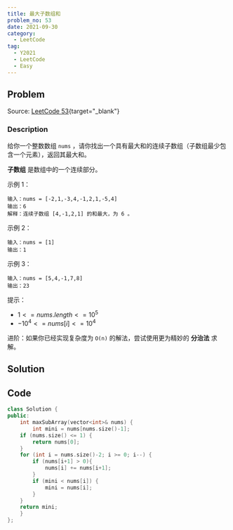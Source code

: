 ```yaml
---
title: 最大子数组和
problem_no: 53
date: 2021-09-30
category:
  - LeetCode
tag:
  - Y2021
  - LeetCode
  - Easy
---
```


<!-- Description. -->

<!-- more -->

## Problem

Source: [LeetCode 53](https://leetcode-cn.com/problems/maximum-subarray/){target="_blank"}

### Description

给你一个整数数组 `nums` ，请你找出一个具有最大和的连续子数组（子数组最少包含一个元素），返回其最大和。

**子数组** 是数组中的一个连续部分。

示例 1：

```text
输入：nums = [-2,1,-3,4,-1,2,1,-5,4]
输出：6
解释：连续子数组 [4,-1,2,1] 的和最大，为 6 。
```

示例 2：

```text
输入：nums = [1]
输出：1
```

示例 3：

```text
输入：nums = [5,4,-1,7,8]
输出：23
```

提示：

- $1 <= nums.length <= 10^5$
- $-10^4 <= nums[i] <= 10^4$

进阶：如果你已经实现复杂度为 `O(n)` 的解法，尝试使用更为精妙的 **分治法** 求解。

## Solution

## Code

```cpp
class Solution {
public:
    int maxSubArray(vector<int>& nums) {
        int mini = nums[nums.size()-1];
    if (nums.size() <= 1) {
        return nums[0];
    }
    for (int i = nums.size()-2; i >= 0; i--) {
        if (nums[i+1] > 0){
            nums[i] += nums[i+1];
        }
        if (mini < nums[i]) {
            mini = nums[i];
        }
    }
    return mini;
    }
};
```
